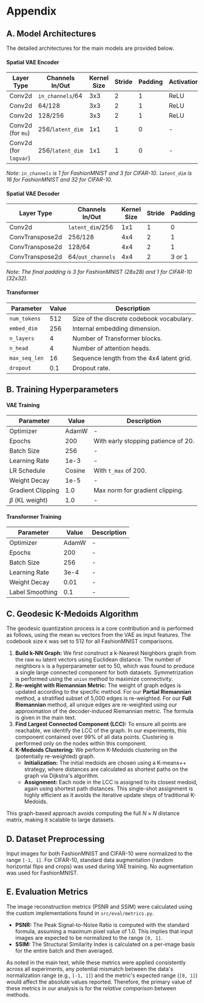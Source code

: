 # Appendix

## A. Model Architectures

The detailed architectures for the main models are provided below.

#### Spatial VAE Encoder

| Layer Type          | Channels In/Out | Kernel Size | Stride | Padding | Activation | Normalization |
| ------------------- | --------------- | ----------- | ------ | ------- | ---------- | ------------- |
| Conv2d              | `in_channels`/64  | 3x3         | 2      | 1       | ReLU       | Batch Norm    |
| Conv2d              | 64/128          | 3x3         | 2      | 1       | ReLU       | Batch Norm    |
| Conv2d              | 128/256         | 3x3         | 2      | 1       | ReLU       | Batch Norm    |
| Conv2d (for `mu`)   | 256/`latent_dim`  | 1x1         | 1      | 0       | -          | -             |
| Conv2d (for `logvar`)| 256/`latent_dim`  | 1x1         | 1      | 0       | -          | -             |

*Note: `in_channels` is 1 for FashionMNIST and 3 for CIFAR-10. `latent_dim` is 16 for FashionMNIST and 32 for CIFAR-10.*

#### Spatial VAE Decoder

| Layer Type         | Channels In/Out | Kernel Size | Stride | Padding | Activation | Normalization |
| ------------------ | --------------- | ----------- | ------ | ------- | ---------- | ------------- |
| Conv2d             | `latent_dim`/256| 1x1         | 1      | 0       | -          | -             |
| ConvTranspose2d    | 256/128         | 4x4         | 2      | 1       | ReLU       | Batch Norm    |
| ConvTranspose2d    | 128/64          | 4x4         | 2      | 1       | ReLU       | Batch Norm    |
| ConvTranspose2d    | 64/`out_channels`| 4x4         | 2      | 3 or 1  | -          | -             |

*Note: The final padding is 3 for FashionMNIST (28x28) and 1 for CIFAR-10 (32x32).*

#### Transformer

| Parameter              | Value     | Description                                |
| ---------------------- | --------- | ------------------------------------------ |
| `num_tokens`           | 512       | Size of the discrete codebook vocabulary.  |
| `embed_dim`            | 256       | Internal embedding dimension.              |
| `n_layers`             | 4         | Number of Transformer blocks.              |
| `n_head`               | 4         | Number of attention heads.                 |
| `max_seq_len`          | 16        | Sequence length from the 4x4 latent grid.  |
| `dropout`              | 0.1       | Dropout rate.                              |

## B. Training Hyperparameters

#### VAE Training

| Parameter              | Value     | Description                           |
| ---------------------- | --------- | ------------------------------------- |
| Optimizer              | AdamW     | -                                     |
| Epochs                 | 200       | With early stopping patience of 20.   |
| Batch Size             | 256       | -                                     |
| Learning Rate          | 1e-3      | -                                     |
| LR Schedule            | Cosine    | With `t_max` of 200.                  |
| Weight Decay           | 1e-5      | -                                     |
| Gradient Clipping      | 1.0       | Max norm for gradient clipping.       |
| $\beta$ (KL weight)    | 1.0       | -                                     |

#### Transformer Training

| Parameter              | Value     | Description                           |
| ---------------------- | --------- | ------------------------------------- |
| Optimizer              | AdamW     | -                                     |
| Epochs                 | 200       | -                                     |
| Batch Size             | 256       | -                                     |
| Learning Rate          | 3e-4      | -                                     |
| Weight Decay           | 0.01      | -                                     |
| Label Smoothing        | 0.1       | -                                     |

## C. Geodesic K-Medoids Algorithm

The geodesic quantization process is a core contribution and is performed as follows, using the mean `mu` vectors from the VAE as input features. The codebook size `K` was set to 512 for all FashionMNIST comparisons.

1.  **Build k-NN Graph:** We first construct a k-Nearest Neighbors graph from the raw `mu` latent vectors using Euclidean distance. The number of neighbors `k` is a hyperparameter set to 50, which was found to produce a single large connected component for both datasets. Symmetrization is performed using the `union` method to maximize connectivity.
2.  **Re-weight with Riemannian Metric:** The weight of graph edges is updated according to the specific method. For our **Partial Riemannian** method, a stratified subset of 5,000 edges is re-weighted. For our **Full Riemannian** method, all unique edges are re-weighted using our approximation of the decoder-induced Riemannian metric. The formula is given in the main text.
3.  **Find Largest Connected Component (LCC):** To ensure all points are reachable, we identify the LCC of the graph. In our experiments, this component contained over 99% of all data points. Clustering is performed only on the nodes within this component.
4.  **K-Medoids Clustering:** We perform K-Medoids clustering on the (potentially re-weighted) graph.
    *   **Initialization:** The initial medoids are chosen using a K-means++ strategy, where distances are calculated as shortest paths on the graph via Dijkstra's algorithm.
    *   **Assignment:** Each node in the LCC is assigned to its closest medoid, again using shortest path distances. This single-shot assignment is highly efficient as it avoids the iterative update steps of traditional K-Medoids.

This graph-based approach avoids computing the full $N \times N$ distance matrix, making it scalable to large datasets.

## D. Dataset Preprocessing

Input images for both FashionMNIST and CIFAR-10 were normalized to the range `[-1, 1]`. For CIFAR-10, standard data augmentation (random horizontal flips and crops) was used during VAE training. No augmentation was used for FashionMNIST.

## E. Evaluation Metrics

The image reconstruction metrics (PSNR and SSIM) were calculated using the custom implementations found in `src/eval/metrics.py`.

*   **PSNR:** The Peak Signal-to-Noise Ratio is computed with the standard formula, assuming a maximum pixel value of 1.0. This implies that input images are expected to be normalized to the range `[0, 1]`.
*   **SSIM:** The Structural Similarity Index is calculated on a per-image basis for the entire batch and then averaged.

As noted in the main text, while these metrics were applied consistently across all experiments, any potential mismatch between the data's normalization range (e.g., `[-1, 1]`) and the metric's expected range (`[0, 1]`) would affect the absolute values reported. Therefore, the primary value of these metrics in our analysis is for the *relative comparison* between methods.
